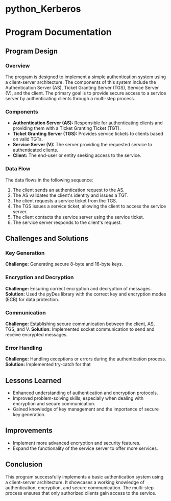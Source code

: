 # python_Kerberos
# Program Documentation

## Program Design

### Overview
The program is designed to implement a simple authentication system using a client-server architecture. The components of this system include the Authentication Server (AS), Ticket Granting Server (TGS), Service Server (V), and the client. The primary goal is to provide secure access to a service server by authenticating clients through a multi-step process.

### Components
- **Authentication Server (AS):** Responsible for authenticating clients and providing them with a Ticket Granting Ticket (TGT).
- **Ticket Granting Server (TGS):** Provides service tickets to clients based on valid TGTs.
- **Service Server (V):** The server providing the requested service to authenticated clients.
- **Client:** The end-user or entity seeking access to the service.

### Data Flow
The data flows in the following sequence:
1. The client sends an authentication request to the AS.
2. The AS validates the client's identity and issues a TGT.
3. The client requests a service ticket from the TGS.
4. The TGS issues a service ticket, allowing the client to access the service server.
5. The client contacts the service server using the service ticket.
6. The service server responds to the client's request.

## Challenges and Solutions

### Key Generation
**Challenge:** Generating secure 8-byte and 16-byte keys.

### Encryption and Decryption
**Challenge:** Ensuring correct encryption and decryption of messages.
**Solution:** Used the pyDes library with the correct key and encryption modes (ECB) for data protection.

### Communication
**Challenge:** Establishing secure communication between the client, AS, TGS, and V.
**Solution:** Implemented socket communication to send and receive encrypted messages.

### Error Handling
**Challenge:** Handling exceptions or errors during the authentication process.
**Solution:** Implemented try-catch for that

## Lessons Learned
- Enhanced understanding of authentication and encryption protocols.
- Improved problem-solving skills, especially when dealing with encryption and secure communication.
- Gained knowledge of key management and the importance of secure key generation.

## Improvements
- Implement more advanced encryption and security features.
- Expand the functionality of the service server to offer more services.

## Conclusion
This program successfully implements a basic authentication system using a client-server architecture. It showcases a working knowledge of authentication, encryption, and secure communication. The multi-step process ensures that only authorized clients gain access to the service.

